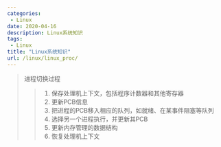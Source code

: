 ```yaml
---
categories: 
 - Linux
date: 2020-04-16
description: Linux系统知识
tags:
 - Linux
title: "Linux系统知识"
url: /linux/linux_proc/
---
```


> 进程切换过程
> > 1. 保存处理机上下文，包括程序计数器和其他寄存器  
> > 2. 更新PCB信息  
> > 3. 把进程的PCB移入相应的队列，如就绪、在某事件阻塞等队列  
> > 4. 选择另一个进程执行，并更新其PCB  
> > 5. 更新内存管理的数据结构  
> > 6. 恢复处理机上下文  

